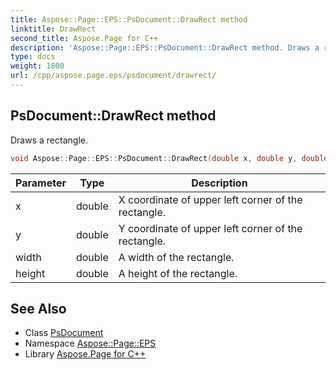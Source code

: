 ```yaml
---
title: Aspose::Page::EPS::PsDocument::DrawRect method
linktitle: DrawRect
second_title: Aspose.Page for C++
description: 'Aspose::Page::EPS::PsDocument::DrawRect method. Draws a rectangle in C++.'
type: docs
weight: 1800
url: /cpp/aspose.page.eps/psdocument/drawrect/
---
```

## PsDocument::DrawRect method


Draws a rectangle.

```cpp
void Aspose::Page::EPS::PsDocument::DrawRect(double x, double y, double width, double height)
```


| Parameter | Type | Description |
| --- | --- | --- |
| x | double | X coordinate of upper left corner of the rectangle. |
| y | double | Y coordinate of upper left corner of the rectangle. |
| width | double | A width of the rectangle. |
| height | double | A height of the rectangle. |

## See Also

* Class [PsDocument](../)
* Namespace [Aspose::Page::EPS](../../)
* Library [Aspose.Page for C++](../../../)
